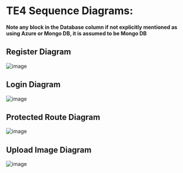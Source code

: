 # TE4 Sequence Diagrams:
**Note any block in the Database column if not explicitly mentioned as using Azure or Mongo DB, it is assumed to be Mongo DB**

## Register Diagram
![image](https://github.com/user-attachments/assets/8b4f0e64-95fc-41e1-a287-82cdb03692ac)

## Login Diagram
![image](https://github.com/user-attachments/assets/29e7a422-2d8f-48ee-a18d-f4fd273b4b93)

## Protected Route Diagram
![image](https://github.com/user-attachments/assets/a011900a-19f4-4ab7-b447-bf3b6ee12ab7)

## Upload Image Diagram
![image](https://github.com/user-attachments/assets/875262e7-1b23-4bb5-b587-bc5fdaf04ce4)

